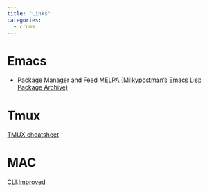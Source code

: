 ```yaml
---
title: "Links"
categories:
  - crums
---
```

# Emacs
- Package Manager and Feed
[MELPA (Milkypostman’s Emacs Lisp Package Archive)](https://melpa.org/)

# Tmux
[TMUX cheatsheet](https://tmuxcheatsheet.com/)

# MAC
[CLI:Improved](https://remysharp.com/2018/08/23/cli-improved)
